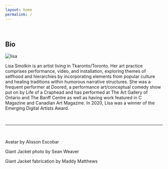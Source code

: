 ```yaml
---
layout: home
permalink: /
---
```


<br>


## Bio

<img src="images/lisa.jpg"
     alt="lisa"
/>


Lisa Smolkin is an artist living in Tkaronto/Toronto. Her art practice comprises performance, video, and installation, exploring themes of selfhood and hierarchies by incorporating elements from popular culture and healing traditions within humorous narrative structures. She was a frequent performer at Doored, a performance art/conceptual comedy show put on by Life of a Craphead and has performed at The Art Gallery of Ontario and The Banff Centre as well as having work featured in C Magazine and Canadian Art Magazine. In 2020, Lisa was a winner of the Emerging Digital Artists Award.

<br>

---

<br>

Avatar by Alisson Escobar

Giant Jacket photo by Sean Weaver

Giant Jacket fabrication by Maddy Matthews


